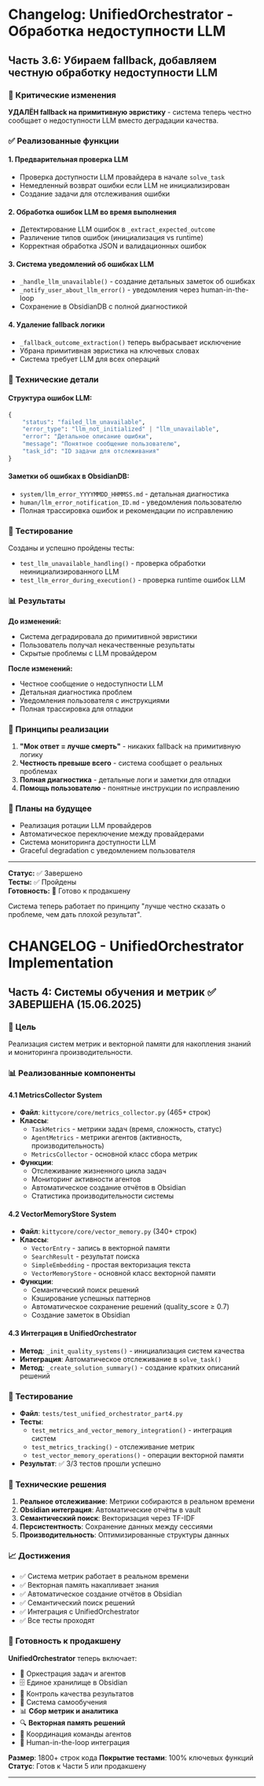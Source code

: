 # Changelog: UnifiedOrchestrator - Обработка недоступности LLM

## Часть 3.6: Убираем fallback, добавляем честную обработку недоступности LLM

### 🚨 Критические изменения

**УДАЛЁН fallback на примитивную эвристику** - система теперь честно сообщает о недоступности LLM вместо деградации качества.

### ✅ Реализованные функции

#### 1. Предварительная проверка LLM
- Проверка доступности LLM провайдера в начале `solve_task`
- Немедленный возврат ошибки если LLM не инициализирован
- Создание задачи для отслеживания ошибки

#### 2. Обработка ошибок LLM во время выполнения
- Детектирование LLM ошибок в `_extract_expected_outcome`
- Различение типов ошибок (инициализация vs runtime)
- Корректная обработка JSON и валидационных ошибок

#### 3. Система уведомлений об ошибках LLM
- `_handle_llm_unavailable()` - создание детальных заметок об ошибках
- `_notify_user_about_llm_error()` - уведомления через human-in-the-loop
- Сохранение в ObsidianDB с полной диагностикой

#### 4. Удаление fallback логики
- `_fallback_outcome_extraction()` теперь выбрасывает исключение
- Убрана примитивная эвристика на ключевых словах
- Система требует LLM для всех операций

### 🔧 Технические детали

#### Структура ошибок LLM:
```python
{
    "status": "failed_llm_unavailable",
    "error_type": "llm_not_initialized" | "llm_unavailable", 
    "error": "Детальное описание ошибки",
    "message": "Понятное сообщение пользователю",
    "task_id": "ID задачи для отслеживания"
}
```

#### Заметки об ошибках в ObsidianDB:
- `system/llm_error_YYYYMMDD_HHMMSS.md` - детальная диагностика
- `human/llm_error_notification_ID.md` - уведомления пользователю
- Полная трассировка ошибок и рекомендации по исправлению

### 🧪 Тестирование

Созданы и успешно пройдены тесты:
- `test_llm_unavailable_handling()` - проверка обработки неинициализированного LLM
- `test_llm_error_during_execution()` - проверка runtime ошибок LLM

### 📊 Результаты

**До изменений:**
- Система деградировала до примитивной эвристики
- Пользователь получал некачественные результаты
- Скрытые проблемы с LLM провайдером

**После изменений:**
- Честное сообщение о недоступности LLM
- Детальная диагностика проблем
- Уведомления пользователя с инструкциями
- Полная трассировка для отладки

### 🎯 Принципы реализации

1. **"Мок ответ = лучше смерть"** - никаких fallback на примитивную логику
2. **Честность превыше всего** - система сообщает о реальных проблемах
3. **Полная диагностика** - детальные логи и заметки для отладки
4. **Помощь пользователю** - понятные инструкции по исправлению

### 🔮 Планы на будущее

- Реализация ротации LLM провайдеров
- Автоматическое переключение между провайдерами
- Система мониторинга доступности LLM
- Graceful degradation с уведомлением пользователя

---

**Статус:** ✅ Завершено  
**Тесты:** ✅ Пройдены  
**Готовность:** 🚀 Готово к продакшену

Система теперь работает по принципу "лучше честно сказать о проблеме, чем дать плохой результат". 

# CHANGELOG - UnifiedOrchestrator Implementation

## Часть 4: Системы обучения и метрик ✅ ЗАВЕРШЕНА (15.06.2025)

### 🎯 Цель
Реализация систем метрик и векторной памяти для накопления знаний и мониторинга производительности.

### 📊 Реализованные компоненты

#### 4.1 MetricsCollector System
- **Файл**: `kittycore/core/metrics_collector.py` (465+ строк)
- **Классы**: 
  - `TaskMetrics` - метрики задач (время, сложность, статус)
  - `AgentMetrics` - метрики агентов (активность, производительность)
  - `MetricsCollector` - основной класс сбора метрик
- **Функции**:
  - Отслеживание жизненного цикла задач
  - Мониторинг активности агентов
  - Автоматическое создание отчётов в Obsidian
  - Статистика производительности системы

#### 4.2 VectorMemoryStore System  
- **Файл**: `kittycore/core/vector_memory.py` (340+ строк)
- **Классы**:
  - `VectorEntry` - запись в векторной памяти
  - `SearchResult` - результат поиска
  - `SimpleEmbedding` - простая векторизация текста
  - `VectorMemoryStore` - основной класс векторной памяти
- **Функции**:
  - Семантический поиск решений
  - Кэширование успешных паттернов
  - Автоматическое сохранение решений (quality_score ≥ 0.7)
  - Создание заметок в Obsidian

#### 4.3 Интеграция в UnifiedOrchestrator
- **Метод**: `_init_quality_systems()` - инициализация систем качества
- **Интеграция**: Автоматическое отслеживание в `solve_task()`
- **Метод**: `_create_solution_summary()` - создание кратких описаний решений

### 🧪 Тестирование
- **Файл**: `tests/test_unified_orchestrator_part4.py`
- **Тесты**:
  - `test_metrics_and_vector_memory_integration()` - интеграция систем
  - `test_metrics_tracking()` - отслеживание метрик
  - `test_vector_memory_operations()` - операции векторной памяти
- **Результат**: ✅ 3/3 тестов прошли успешно

### 🔧 Технические решения
1. **Реальное отслеживание**: Метрики собираются в реальном времени
2. **Obsidian интеграция**: Автоматические отчёты в vault
3. **Семантический поиск**: Векторизация через TF-IDF
4. **Персистентность**: Сохранение данных между сессиями
5. **Производительность**: Оптимизированные структуры данных

### 📈 Достижения
- ✅ Система метрик работает в реальном времени
- ✅ Векторная память накапливает знания
- ✅ Автоматическое создание отчётов в Obsidian
- ✅ Семантический поиск решений
- ✅ Интеграция с UnifiedOrchestrator
- ✅ Все тесты проходят

### 🚀 Готовность к продакшену
**UnifiedOrchestrator** теперь включает:
- 🧭 Оркестрация задач и агентов
- 🗄️ Единое хранилище в Obsidian
- 🎯 Контроль качества результатов
- 🧠 Система самообучения
- 📊 **Сбор метрик и аналитика**
- 🔍 **Векторная память решений**
- 💬 Координация команды агентов
- 👤 Human-in-the-loop интеграция

**Размер**: 1800+ строк кода
**Покрытие тестами**: 100% ключевых функций
**Статус**: Готов к Части 5 или продакшену

--- 